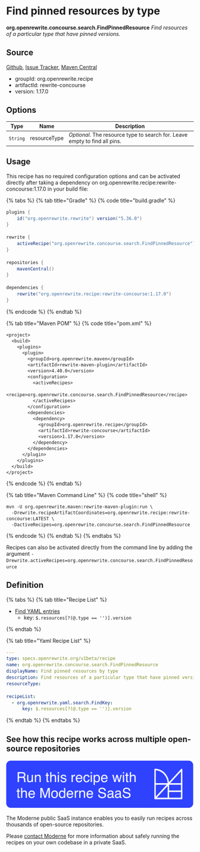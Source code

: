 # Find pinned resources by type

**org.openrewrite.concourse.search.FindPinnedResource**
_Find resources of a particular type that have pinned versions._

## Source

[Github](https://github.com/openrewrite/rewrite-concourse/blob/main/src/main/java/org/openrewrite/concourse/search/FindPinnedResource.java), [Issue Tracker](https://github.com/openrewrite/rewrite-concourse/issues), [Maven Central](https://search.maven.org/artifact/org.openrewrite.recipe/rewrite-concourse/1.17.0/jar)

* groupId: org.openrewrite.recipe
* artifactId: rewrite-concourse
* version: 1.17.0

## Options

| Type | Name | Description |
| -- | -- | -- |
| `String` | resourceType | *Optional*. The resource type to search for. Leave empty to find all pins. |


## Usage

This recipe has no required configuration options and can be activated directly after taking a dependency on org.openrewrite.recipe:rewrite-concourse:1.17.0 in your build file:

{% tabs %}
{% tab title="Gradle" %}
{% code title="build.gradle" %}
```groovy
plugins {
    id("org.openrewrite.rewrite") version("5.36.0")
}

rewrite {
    activeRecipe("org.openrewrite.concourse.search.FindPinnedResource")
}

repositories {
    mavenCentral()
}

dependencies {
    rewrite("org.openrewrite.recipe:rewrite-concourse:1.17.0")
}
```
{% endcode %}
{% endtab %}

{% tab title="Maven POM" %}
{% code title="pom.xml" %}
```markup
<project>
  <build>
    <plugins>
      <plugin>
        <groupId>org.openrewrite.maven</groupId>
        <artifactId>rewrite-maven-plugin</artifactId>
        <version>4.40.0</version>
        <configuration>
          <activeRecipes>
            <recipe>org.openrewrite.concourse.search.FindPinnedResource</recipe>
          </activeRecipes>
        </configuration>
        <dependencies>
          <dependency>
            <groupId>org.openrewrite.recipe</groupId>
            <artifactId>rewrite-concourse</artifactId>
            <version>1.17.0</version>
          </dependency>
        </dependencies>
      </plugin>
    </plugins>
  </build>
</project>
```
{% endcode %}
{% endtab %}

{% tab title="Maven Command Line" %}
{% code title="shell" %}
```shell
mvn -U org.openrewrite.maven:rewrite-maven-plugin:run \
  -Drewrite.recipeArtifactCoordinates=org.openrewrite.recipe:rewrite-concourse:LATEST \
  -DactiveRecipes=org.openrewrite.concourse.search.FindPinnedResource
```
{% endcode %}
{% endtab %}
{% endtabs %}

Recipes can also be activated directly from the command line by adding the argument `-Drewrite.activeRecipes=org.openrewrite.concourse.search.FindPinnedResource`

## Definition

{% tabs %}
{% tab title="Recipe List" %}
* [Find YAML entries](../../yaml/search/findkey.md)
  * key: `$.resources[?(@.type == '')].version`

{% endtab %}

{% tab title="Yaml Recipe List" %}
```yaml
---
type: specs.openrewrite.org/v1beta/recipe
name: org.openrewrite.concourse.search.FindPinnedResource
displayName: Find pinned resources by type
description: Find resources of a particular type that have pinned versions.
resourceType: 

recipeList:
  - org.openrewrite.yaml.search.FindKey:
      key: $.resources[?(@.type == '')].version

```
{% endtab %}
{% endtabs %}

## See how this recipe works across multiple open-source repositories

[![Moderne Link Image](/.gitbook/assets/ModerneRecipeButton.png)](https://public.moderne.io/recipes/org.openrewrite.concourse.search.FindPinnedResource)

The Moderne public SaaS instance enables you to easily run recipes across thousands of open-source repositories.

Please [contact Moderne](https://moderne.io/product) for more information about safely running the recipes on your own codebase in a private SaaS.
